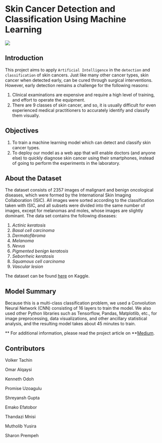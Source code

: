 # Skin Cancer Detection and Classification Using Machine Learning

<img src="https://miro.medium.com/v2/resize:fit:640/1*daa7-pWyR8mQtQSnjVLwFg.gif">

## Introduction
This project aims to apply `Artificial Intelligence` in the `detection` and `classification` of skin cancers.
Just like many other cancer types, skin cancer when detected early, can be cured through surgical interventions. However, early detection remains a challenge for the following reasons:

1. Clinical examinations are expensive and require a high level of training, and effort to operate the equipment.
2. There are 9 classes of skin cancer, and so, it is usually difficult for even experienced medical practitioners to accurately identify and classify them visually.

## Objectives
1. To train a machine learning model which can detect and classify skin cancer types.
2. To deploy our model as a web app that will enable doctors (and anyone else) to quickly diagnose skin cancer using their smartphones, instead of going to perform the experiments in the laboratory.



## About the Dataset
The dataset consists of 2357 images of malignant and benign oncological diseases, which were formed by the International Skin Imaging Collaboration (ISIC). All images were sorted according to the classification taken with ISIC, and all subsets were divided into the same number of images, except for melanomas and moles, whose images are slightly dominant.
The data set contains the following diseases:
1. _Actinic keratosis_
2. _Basal cell carcinoma_
3. _Dermatofibroma_
4. _Melanoma_
5. _Nevus_
6. _Pigmented benign keratosis_
7. _Seborrheic keratosis_
8. _Squamous cell carcinoma_
9. _Vascular lesion_

The dataset can be found [here](https://www.kaggle.com/datasets/nodoubttome/skin-cancer9-classesisic) on Kaggle.


## Model Summary
Because this is a multi-class classification problem, we used a Convolution Neural Network (CNN) consisting of 16 layers to train the model. We also used other Python libraries such as Tensorflow, Pandas, Matplotlib, etc., for image preprocessing, data visualizations, and other ancillary statistical analysis, and the resulting model takes about 45 minutes to train.

** For additional information, please read the project article on **[Medium](https://medium.com/@kennethodoh/skin-cancer-classification-using-ai-45cdf70e808c).

## Contributors

Volker Tachin

Omar Alqaysi

Kenneth Odoh

Promise Uzoagulu

Shreyansh Gupta

Emako Efatobor

Thandazi Mnisi

Mutholib Yusira

Sharon Prempeh